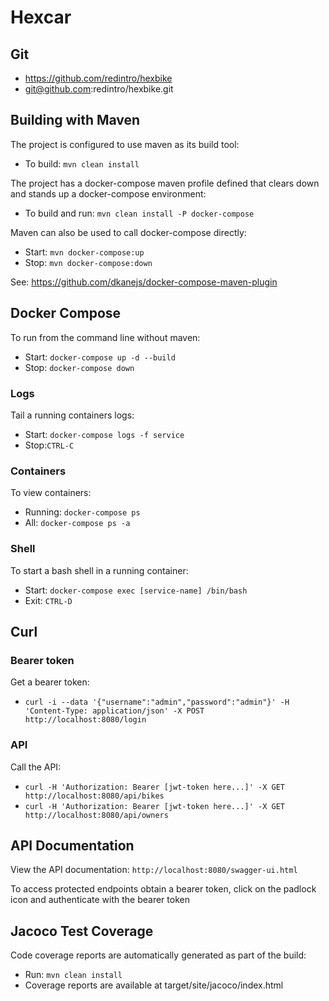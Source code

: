 # Hexcar

## Git
- https://github.com/redintro/hexbike
- git@github.com:redintro/hexbike.git

## Building with Maven
The project is configured to use maven as its build tool:
- To build: `mvn clean install`

The project has a docker-compose maven profile defined that clears down and stands up a docker-compose environment: 
- To build and run: `mvn clean install -P docker-compose`

Maven can also be used to call docker-compose directly: 
- Start: `mvn docker-compose:up`
- Stop: `mvn docker-compose:down`

See: https://github.com/dkanejs/docker-compose-maven-plugin

## Docker Compose
To run from the command line without maven:
- Start: `docker-compose up -d --build`
- Stop: `docker-compose down`

### Logs
Tail a running containers logs: 
- Start: `docker-compose logs -f service`
- Stop:`CTRL-C`

### Containers
To view containers:
- Running: `docker-compose ps`
- All: `docker-compose ps -a`

### Shell 
To start a bash shell in a running container:
- Start: `docker-compose exec [service-name] /bin/bash`
- Exit: `CTRL-D`

## Curl

### Bearer token
Get a bearer token:
- `curl -i --data '{"username":"admin","password":"admin"}' -H 'Content-Type: application/json' -X POST http://localhost:8080/login`

### API
Call the API:
- `curl -H 'Authorization: Bearer [jwt-token here...]' -X GET http://localhost:8080/api/bikes`
- `curl -H 'Authorization: Bearer [jwt-token here...]' -X GET http://localhost:8080/api/owners`

## API Documentation
View the API documentation:
`http://localhost:8080/swagger-ui.html`

To access protected endpoints obtain a bearer token, click on the padlock icon and authenticate with the bearer token

## Jacoco Test Coverage
Code coverage reports are automatically generated as part of the build:
- Run: `mvn clean install`
- Coverage reports are available at target/site/jacoco/index.html


